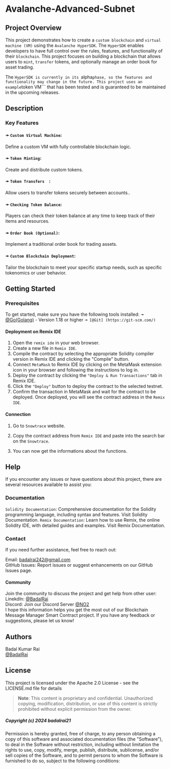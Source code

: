 # Avalanche-Advanced-Subnet

## Project Overview

This project demonstrates how to create a ```custom blockchain``` and ```virtual machine (VM)``` using the ```Avalanche HyperSDK```. The ```HyperSDK``` enables developers to have full control over the rules, features, and functionality of their ```blockchain```. This project focuses on building a blockchain that allows users to ```mint```, ```transfer``` tokens, and optionally manage an order book for asset trading.

The ```HyperSDK is currently in its ```alpha``` phase, so the features and functionality may change in the future. This project uses an example ```token VM``` that has been tested and is guaranteed to be maintained in the upcoming releases.

## Description

### Key Features
#### ➛ ```Custom Virtual Machine```:
 Define a custom VM with fully controllable blockchain logic.  
  
#### ➛ ```Token Minting```:
Create and distribute custom tokens.  
  
#### ➛ ```Token Transfers  ```:
Allow users to transfer tokens securely between accounts..      
  
#### ➛ ```Checking Token Balance```:
Players can check their token balance at any time to keep track of their items and resources.    
  
#### ➛ ```Order Book (Optional)```:
Implement a traditional order book for trading assets.

#### ➛ ```Custom Blockchain Deployment```:
Tailor the blockchain to meet your specific startup needs, such as specific tokenomics or user behavior.


## Getting Started

### Prerequisites

To get started, make sure you have the following tools installed:
➛ [@Go(Golang)](https://go.dev/doc/install) - Version 1.18 or higher
➛ ```[@Git] (https://git-scm.com/)```

#### Deployment on Remix IDE
1. Open the ```remix ide``` in your web browser.
2. Create a new file in ```Remix IDE```.
3. Compile the contract by selecting the appropriate Solidity compiler version in Remix IDE and clicking the "Compile" button.
4. Connect ```MetaMask``` to Remix IDE by clicking on the MetaMask extension icon in your browser and following the instructions to log in.
5. Deploy the contract by clicking the ```"Deploy & Run Transactions"``` tab in Remix IDE.
6. Click the ```"Deploy"``` button to deploy the contract to the selected testnet.
7. Confirm the transaction in MetaMask and wait for the contract to be deployed. Once deployed, you will see the contract address in the ```Remix IDE```.

#### Connection
1. Go to ```Snowtrace``` website.

2. Copy the contract address from ```Remix IDE``` and paste into the search bar on the ```Snowtrace```.

3. You can now get the informations about the functions.

## Help
If you encounter any issues or have questions about this project, there are several resources available to assist you:

### Documentation
```Solidity Documentation```: Comprehensive documentation for the Solidity programming language, including syntax and features. Visit Solidity Documentation.
```Remix Documentation```: Learn how to use Remix, the online Solidity IDE, with detailed guides and examples. Visit Remix Documentation.

### Contact
If you need further assistance, feel free to reach out:

Email: badalrai242@gmail.com  
GitHub Issues: Report issues or suggest enhancements on our GitHub Issues page.  

  
#### Community  
Join the community to discuss the project and get help from other user:
LinekdIn: [@BadalRai](https://www.linkedin.com/in/badal-rai)  
Discord: Join our Discord Server [@NO2](https://discord.gg/Dnw4ZjEg)    
I hope this information helps you get the most out of our Blockchain Message Manager Smart Contract project. If you have any feedback or suggestions, please let us know!

## Authors

Badal Kumar Rai                                                                                                                        
[@BadalRai](https://www.linkedin.com/in/badal-rai)

## License

This project is licensed under the Apache 2.0 License - see the LICENSE.md file for details    
> **Note**: This content is proprietary and confidential. Unauthorized copying, modification, distribution, or use of this content is strictly prohibited without explicit permission from the owner.


##### Copyright (c) 2024 badalrai21

Permission is hereby granted, free of charge, to any person obtaining a copy of this software and associated documentation files (the "Software"), to deal in the Software without restriction, including without limitation the rights to use, copy, modify, merge, publish, distribute, sublicense, and/or sell copies of the Software, and to permit persons to whom the Software is furnished to do so, subject to the following conditions:
